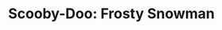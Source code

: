 ---
title: "Scooby-Doo: Frosty Snowman"
developer: Denki
splash: Cartoon Network/Scooby-Doo Mysteries/Scooby-Doo Mysteries Episode 2/Front End.jpg
menu: Cartoon Network/Scooby-Doo Mysteries/Scooby-Doo Mysteries Episode 2/menu.png
gameplay: Cartoon Network/Scooby-Doo Mysteries/Scooby-Doo Mysteries Episode 2/menu.png
archived: "2023-20-23"
scores:
  sort: score
  reverse: true
  filter: "item.game == page.slug"
links:
  - title: Play
    url: "https://denki.co.uk/sky/sdm2/app.html"
---